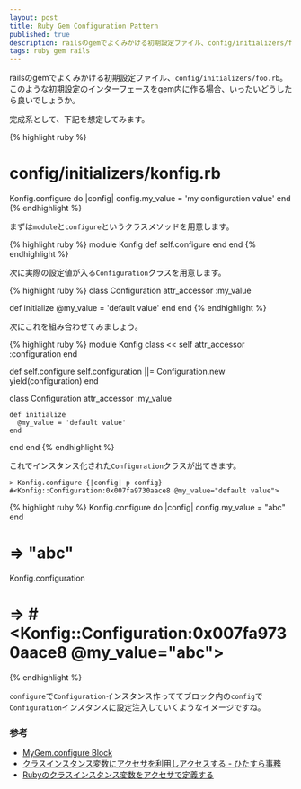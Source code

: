 ```yaml
---
layout: post
title: Ruby Gem Configuration Pattern
published: true
description: railsのgemでよくみかける初期設定ファイル、config/initializers/foo.rb。このような初期設定のインターフェースをgem内に作る場合、いったいどうしたら良いでしょうか。
tags: ruby gem rails
---
```


railsのgemでよくみかける初期設定ファイル、`config/initializers/foo.rb`。このような初期設定のインターフェースをgem内に作る場合、いったいどうしたら良いでしょうか。

完成系として、下記を想定してみます。

{% highlight ruby %}
# config/initializers/konfig.rb
Konfig.configure do |config|
  config.my_value = 'my configuration value'
end
{% endhighlight %}

まずは`module`と`configure`というクラスメソッドを用意します。

{% highlight ruby %}
module Konfig
  def self.configure
  end
end
{% endhighlight %}

次に実際の設定値が入る`Configuration`クラスを用意します。

{% highlight ruby %}
class Configuration
  attr_accessor :my_value

  def initialize
    @my_value = 'default value'
  end
end
{% endhighlight %}

次にこれを組み合わせてみましょう。

{% highlight ruby %}
module Konfig
  class << self
    attr_accessor :configuration
  end

  def self.configure
    self.configuration ||= Configuration.new
    yield(configuration)
  end

  class Configuration
    attr_accessor :my_value

    def initialize
      @my_value = 'default value'
    end
  end
end
{% endhighlight %}

これでインスタンス化された`Configuration`クラスが出てきます。

    > Konfig.configure {|config| p config}
    #<Konfig::Configuration:0x007fa9730aace8 @my_value="default value">

{% highlight ruby %}
Konfig.configure do |config|
  config.my_value = "abc"
end
# => "abc"

Konfig.configuration
# => #<Konfig::Configuration:0x007fa9730aace8 @my_value="abc">
{% endhighlight %}

`configure`で`Configuration`インスタンス作っててブロック内の`config`で`Configuration`インスタンスに設定注入していくようなイメージですね。

### 参考
* [MyGem.configure Block](https://robots.thoughtbot.com/mygem-configure-block)
* [クラスインスタンス変数にアクセサを利用しアクセスする - ひたすら事務](http://jimsei.hatenablog.com/entry/20120721/1342855783)
* [Rubyのクラスインスタンス変数をアクセサで定義する](http://o.inchiki.jp/obbr/168)
